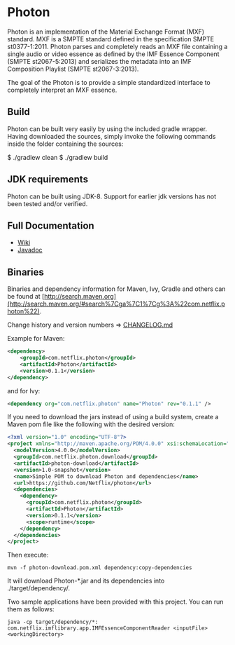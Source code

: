# Photon

Photon is an implementation of the Material Exchange Format (MXF) standard. MXF is a SMPTE standard defined in the
specification SMPTE st0377-1:2011. Photon parses and completely reads an MXF file containing a single audio or video essence
as defined by the IMF Essence Component (SMPTE st2067-5:2013) and serializes the metadata into an IMF Composition
Playlist (SMPTE st2067-3:2013).

The goal of the Photon is to provide a simple standardized interface to completely interpret an MXF essence.

## Build

Photon can be built very easily by using the included gradle wrapper. Having downloaded the sources, simply invoke the
following commands inside the folder containing the sources:

$ ./gradlew clean
$ ./gradlew build

## JDK requirements

Photon can be built using JDK-8. Support for earlier jdk versions has not been tested and/or verified.

## Full Documentation

- [Wiki](https://github.com/Netflix/photon/wiki)
- [Javadoc](http://netflix.github.io/photon/)

## Binaries
Binaries and dependency information for Maven, Ivy, Gradle and others can be found at [http://search.maven.org](http://search.maven.org/#search%7Cga%7C1%7Cg%3A%22com.netflix.photon%22).

Change history and version numbers => [CHANGELOG.md](https://github.com/Netflix/photon/blob/master/CHANGELOG.md)

Example for Maven:

```xml
<dependency>
    <groupId>com.netflix.photon</groupId>
    <artifactId>Photon</artifactId>
    <version>0.1.1</version>
</dependency>
```
and for Ivy:

```xml
<dependency org="com.netflix.photon" name="Photon" rev="0.1.1" />
```

If you need to download the jars instead of using a build system, create a Maven pom file like the following with the desired version:

```xml
<?xml version="1.0" encoding="UTF-8"?>
<project xmlns="http://maven.apache.org/POM/4.0.0" xsi:schemaLocation="http://maven.apache.org/POM/4.0.0 http://maven.apache.org/xsd/maven-4.0.0.xsd" xmlns:xsi="http://www.w3.org/2001/XMLSchema-instance">
  <modelVersion>4.0.0</modelVersion>
  <groupId>com.netflix.photon.download</groupId>
  <artifactId>photon-download</artifactId>
  <version>1.0-snapshot</version>
  <name>Simple POM to download Photon and dependencies</name>
  <url>https://github.com/Netflix/photon</url>
  <dependencies>
    <dependency>
      <groupId>com.netflix.photon</groupId>
      <artifactId>Photon</artifactId>
      <version>0.1.1</version>
      <scope>runtime</scope>
    </dependency>
  </dependencies>
</project>
```

Then execute:

```
mvn -f photon-download.pom.xml dependency:copy-dependencies
```

It will download Photon-*.jar and its dependencies into ./target/dependency/.

Two sample applications have been provided with this project. You can run them as follows:

```
java -cp target/dependency/*: com.netflix.imflibrary.app.IMFEssenceComponentReader <inputFile> <workingDirectory>
```

